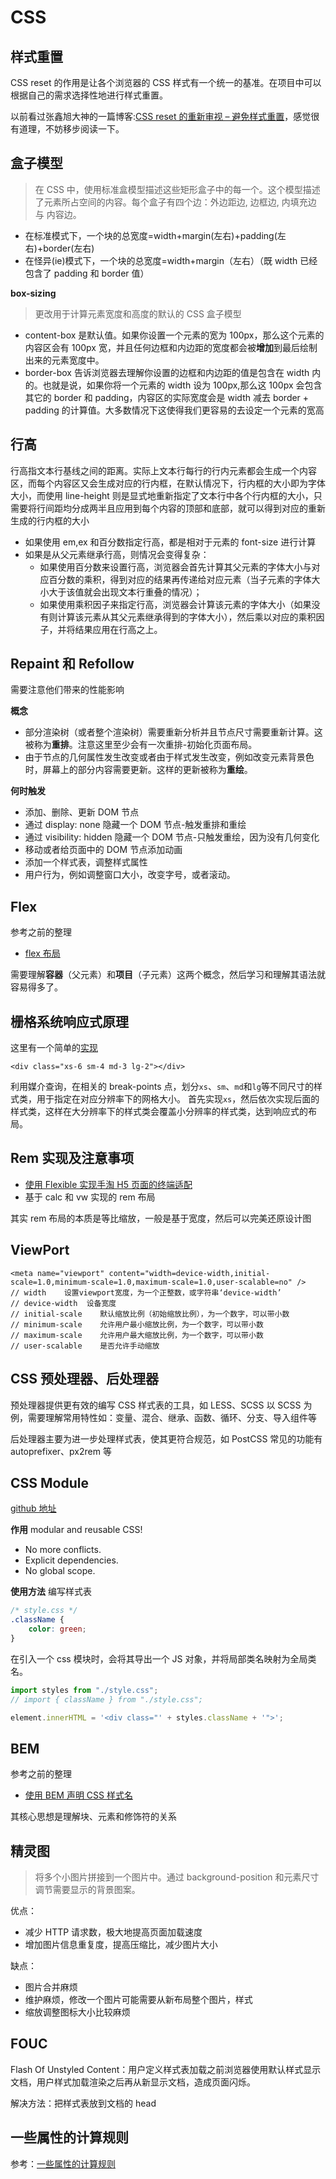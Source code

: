 CSS
===

## 样式重置

CSS reset 的作用是让各个浏览器的 CSS 样式有一个统一的基准。在项目中可以根据自己的需求选择性地进行样式重置。

以前看过张鑫旭大神的一篇博客:[CSS reset 的重新审视 – 避免样式重置](http://www.zhangxinxu.com/wordpress/2010/04/css-reset%E7%9A%84%E9%87%8D%E6%96%B0%E5%AE%A1%E8%A7%86-%E9%81%BF%E5%85%8D%E6%A0%B7%E5%BC%8F%E9%87%8D%E7%BD%AE/)，感觉很有道理，不妨移步阅读一下。


## 盒子模型

> 在 CSS 中，使用标准盒模型描述这些矩形盒子中的每一个。这个模型描述了元素所占空间的内容。每个盒子有四个边：外边距边, 边框边, 内填充边 与 内容边。

-   在标准模式下，一个块的总宽度=width+margin(左右)+padding(左右)+border(左右)
-   在怪异(ie)模式下，一个块的总宽度=width+margin（左右）（既 width 已经包含了 padding 和 border 值）

**box-sizing**

> 更改用于计算元素宽度和高度的默认的 CSS 盒子模型

-   content-box 是默认值。如果你设置一个元素的宽为 100px，那么这个元素的内容区会有 100px 宽，并且任何边框和内边距的宽度都会被**增加**到最后绘制出来的元素宽度中。
-   border-box 告诉浏览器去理解你设置的边框和内边距的值是包含在 width 内的。也就是说，如果你将一个元素的 width 设为 100px,那么这 100px 会包含其它的 border 和 padding，内容区的实际宽度会是 width 减去 border + padding 的计算值。大多数情况下这使得我们更容易的去设定一个元素的宽高

## 行高

行高指文本行基线之间的距离。实际上文本行每行的行内元素都会生成一个内容区，而每个内容区又会生成对应的行内框，在默认情况下，行内框的大小即为字体大小，而使用 line-height 则是显式地重新指定了文本行中各个行内框的大小，只需要将行间距均分成两半且应用到每个内容的顶部和底部，就可以得到对应的重新生成的行内框的大小

-   如果使用 em,ex 和百分数指定行高，都是相对于元素的 font-size 进行计算
-   如果是从父元素继承行高，则情况会变得复杂：
    -   如果使用百分数来设置行高，浏览器会首先计算其父元素的字体大小与对应百分数的乘积，得到对应的结果再传递给对应元素（当子元素的字体大小大于该值就会出现文本行重叠的情况）；
    -   如果使用乘积因子来指定行高，浏览器会计算该元素的字体大小（如果没有则计算该元素从其父元素继承得到的字体大小），然后乘以对应的乘积因子，并将结果应用在行高之上。

## Repaint 和 Refollow

需要注意他们带来的性能影响

**概念**

-   部分渲染树（或者整个渲染树）需要重新分析并且节点尺寸需要重新计算。这被称为**重排**。注意这里至少会有一次重排-初始化页面布局。
-   由于节点的几何属性发生改变或者由于样式发生改变，例如改变元素背景色时，屏幕上的部分内容需要更新。这样的更新被称为**重绘**。

**何时触发**

-   添加、删除、更新 DOM 节点
-   通过 display: none 隐藏一个 DOM 节点-触发重排和重绘
-   通过 visibility: hidden 隐藏一个 DOM 节点-只触发重绘，因为没有几何变化
-   移动或者给页面中的 DOM 节点添加动画
-   添加一个样式表，调整样式属性
-   用户行为，例如调整窗口大小，改变字号，或者滚动。


## Flex

参考之前的整理

* [flex 布局](http://www.shymean.com/article/flex%E5%B8%83%E5%B1%80)

需要理解**容器**（父元素）和**项目**（子元素）这两个概念，然后学习和理解其语法就容易得多了。

## 栅格系统响应式原理

这里有一个简单的[实现](https://github.com/tangxiangmin/cssMagic/blob/master/src/scss/layout/_grid.scss)

```
<div class="xs-6 sm-4 md-3 lg-2"></div>
```

利用媒介查询，在相关的 break-points 点，划分`xs`、`sm`、`md`和`lg`等不同尺寸的样式类，用于指定在对应分辨率下的网格大小。
首先实现`xs`，然后依次实现后面的样式类，这样在大分辨率下的样式类会覆盖小分辨率的样式类，达到响应式的布局。

## Rem 实现及注意事项

-   [使用 Flexible 实现手淘 H5 页面的终端适配](https://github.com/amfe/article/issues/17)
-   基于 calc 和 vw 实现的 rem 布局

其实 rem 布局的本质是等比缩放，一般是基于宽度，然后可以完美还原设计图

## ViewPort

```
<meta name="viewport" content="width=device-width,initial-scale=1.0,minimum-scale=1.0,maximum-scale=1.0,user-scalable=no" />
// width    设置viewport宽度，为一个正整数，或字符串‘device-width’
// device-width  设备宽度
// initial-scale    默认缩放比例（初始缩放比例），为一个数字，可以带小数
// minimum-scale    允许用户最小缩放比例，为一个数字，可以带小数
// maximum-scale    允许用户最大缩放比例，为一个数字，可以带小数
// user-scalable    是否允许手动缩放
```

## CSS 预处理器、后处理器

预处理器提供更有效的编写 CSS 样式表的工具，如 LESS、SCSS
以 SCSS 为例，需要理解常用特性如：变量、混合、继承、函数、循环、分支、导入组件等

后处理器主要为进一步处理样式表，使其更符合规范，如 PostCSS
常见的功能有 autoprefixer、px2rem 等

## CSS Module

[github 地址](https://github.com/css-modules/css-modules)

**作用**
modular and reusable CSS!

-   No more conflicts.
-   Explicit dependencies.
-   No global scope.

**使用方法**
编写样式表

```css
/* style.css */
.className {
    color: green;
}
```

在引入一个 css 模块时，会将其导出一个 JS 对象，并将局部类名映射为全局类名。

```js
import styles from "./style.css";
// import { className } from "./style.css";

element.innerHTML = '<div class="' + styles.className + '">';
```

## BEM

参考之前的整理

-   [使用 BEM 声明 CSS 样式名](http://www.shymean.com/article/%E4%BD%BF%E7%94%A8BEM%E5%A3%B0%E6%98%8ECSS%E6%A0%B7%E5%BC%8F%E5%90%8D)

其核心思想是理解块、元素和修饰符的关系

## 精灵图

> 将多个小图片拼接到一个图片中。通过 background-position 和元素尺寸调节需要显示的背景图案。

优点：

-   减少 HTTP 请求数，极大地提高页面加载速度
-   增加图片信息重复度，提高压缩比，减少图片大小

缺点：

-   图片合并麻烦
-   维护麻烦，修改一个图片可能需要从新布局整个图片，样式
-   缩放调整图标大小比较麻烦

## FOUC

Flash Of Unstyled Content：用户定义样式表加载之前浏览器使用默认样式显示文档，用户样式加载渲染之后再从新显示文档，造成页面闪烁。

解决方法：把样式表放到文档的 head

## 一些属性的计算规则

参考：[一些属性的计算规则](https://www.shymean.com/article/CSS%E4%B8%AD%E4%B8%80%E4%BA%9B%E5%B1%9E%E6%80%A7%E7%9A%84%E8%AE%A1%E7%AE%97%E8%A7%84%E5%88%99)
